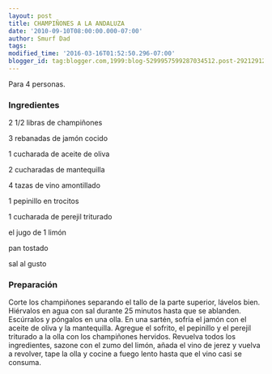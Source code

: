 ```yaml
---
layout: post
title: CHAMPIÑONES A LA ANDALUZA
date: '2010-09-10T08:00:00.000-07:00'
author: Smurf Dad
tags: 
modified_time: '2016-03-16T01:52:50.296-07:00'
blogger_id: tag:blogger.com,1999:blog-5299957599287034512.post-2921291263748294787
---
```


Para 4 personas.

<h3>Ingredientes</h3>

2 1/2 libras de champiñones

3 rebanadas de jamón cocido

1 cucharada de aceite de oliva

2 cucharadas de mantequilla

4 tazas de vino amontillado

1 pepinillo en trocitos

1 cucharada de perejil triturado

el jugo de 1 limón

pan tostado

sal al gusto

<h3>Preparación</h3>

Corte los champiñones separando el tallo de la parte superior, lávelos bien. Hiérvalos en agua con sal durante 25 minutos hasta que se ablanden. Escúrralos y póngalos en una olla. En una sartén, sofría el jamón con el aceite de oliva y la mantequilla. Agregue el sofrito, el pepinillo y el perejil triturado a la olla con los champiñones hervidos. Revuelva todos los ingredientes, sazone con el zumo del limón, añada el vino de jerez y vuelva a revolver, tape la olla y cocine a fuego lento hasta que el vino casi se consuma.

